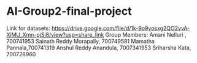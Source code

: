 # AI-Group2-final-project
Link for datasets:
 https://drive.google.com/file/d/1k-9o9yosxg2QO2vvA-XiMU_Xmn-pjSi8/view?usp=share_link 
Group Members:
Amani Nelluri , 700741953
Sainath Reddy Morapally, 700749581
Mamatha Pannala,700741319
Anshul Reddy Anandula, 7007341953
Sriharsha Kata, 700728960
